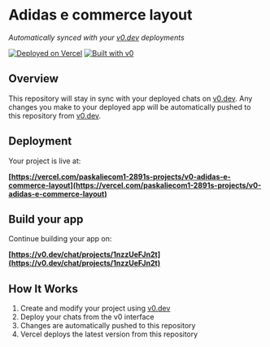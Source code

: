 # Adidas e commerce layout

_Automatically synced with your [v0.dev](https://v0.dev) deployments_

[![Deployed on Vercel](https://img.shields.io/badge/Deployed%20on-Vercel-black?style=for-the-badge&logo=vercel)](https://vercel.com/paskaliecom1-2891s-projects/v0-adidas-e-commerce-layout)
[![Built with v0](https://img.shields.io/badge/Built%20with-v0.dev-black?style=for-the-badge)](https://v0.dev/chat/projects/1nzzUeFJn2t)

## Overview

This repository will stay in sync with your deployed chats on [v0.dev](https://v0.dev).
Any changes you make to your deployed app will be automatically pushed to this repository from [v0.dev](https://v0.dev).

## Deployment

Your project is live at:

**[https://vercel.com/paskaliecom1-2891s-projects/v0-adidas-e-commerce-layout](https://vercel.com/paskaliecom1-2891s-projects/v0-adidas-e-commerce-layout)**

## Build your app

Continue building your app on:

**[https://v0.dev/chat/projects/1nzzUeFJn2t](https://v0.dev/chat/projects/1nzzUeFJn2t)**

## How It Works

1. Create and modify your project using [v0.dev](https://v0.dev)
2. Deploy your chats from the v0 interface
3. Changes are automatically pushed to this repository
4. Vercel deploys the latest version from this repository

